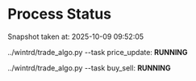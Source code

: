 # Process Status

Snapshot taken at: 2025-10-09 09:52:05

../wintrd/trade_algo.py --task price_update: **RUNNING**

../wintrd/trade_algo.py --task buy_sell: **RUNNING**


